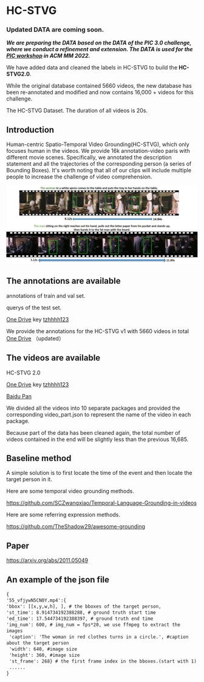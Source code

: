 # HC-STVG
### Updated DATA are coming soon.

***We are preparing the DATA based on the DATA of the PIC 3.0 challenge, where we conduct a refinement and extension. The DATA is used for the [PIC workshop](http://picdataset.com/challenge/task/hcvg/) in ACM MM 2022.***

We  have added data and cleaned the labels in HC-STVG to build the **HC-STVG2.0**.

While the original database contained 5660 videos, the new database has been re-annotated and modified and now contains 16,000 + videos for this challenge.

The HC-STVG Dataset. The duration of all videos is 20s.

## Introduction

Human-centric Spatio-Temporal Video Grounding(HC-STVG), which only focuses human in the videos. We provide 16k annotation-video paris with different movie scenes. Specifically, we annotated the description statement and all the trajectories of the corresponding person (a series of Bounding Boxes). It's worth noting that all of our clips will include multiple people to increase the challenge of video comprehension.

![](task_hcvg.jpg)

## The annotations are available


annotations of train and val set.


querys of the test set.

[One Drive](https://intxyz-my.sharepoint.com/:f:/g/personal/zongheng_picdataset_com/ErqA01jikPZKnudZe6-Za9MBe17XXAxJr9ODn65Z2qGKkw?e=7vKw1U) key <u> tzhhhh123</u>     

We provide the annotations for the HC-STVG v1 with 5660 videos in total [One Drive](https://intxyz-my.sharepoint.com/:f:/g/personal/zongheng_picdataset_com/EgIzBzuHYPtItBIqIq5hNrsBBE9cnhJDWjXuorxXMhMZGQ?e=qvsBjE)  （updated）
## The videos are available

HC-STVG 2.0

[One Drive](https://intxyz-my.sharepoint.com/:f:/g/personal/zongheng_picdataset_com/ErqA01jikPZKnudZe6-Za9MBe17XXAxJr9ODn65Z2qGKkw?e=7vKw1U) key <u> tzhhhh123</u> 

[Baidu Pan](https://pan.baidu.com/s/1_HWcHR3_XRiRhu1DmSD9-Q?pwd=hcvg) 

We divided all the videos into 10 separate packages and provided the corresponding video_part.json to represent the name of the video in each package.

Because part of the data has been cleaned again, the total number of videos contained in the end will be slightly less than the previous 16,685. 

## Baseline method

A simple solution is to first locate the time of the event and then locate the target person in it.

Here are some temporal video grounding methods.

https://github.com/SCZwangxiao/Temporal-Language-Grounding-in-videos

Here are some referring expression methods.

https://github.com/TheShadow29/awesome-grounding

## Paper

https://arxiv.org/abs/2011.05049

## An example of the json file
	{  
	'55_vfjywN5CN0Y.mp4':{  
	'bbox': [[x,y,w,h], ], # the bboxes of the target person,   
	'st_time': 8.914734192388288, # ground truth start time  
	'ed_time': 17.544734192388397, # ground truth end time  
	'img_num': 600, # img_num = fps*20, we use ffmpeg to extract the images  
	 'caption': 'The woman in red clothes turns in a circle.', #caption about the target person  
	 'width': 640, #image size  
	 'height': 360, #image size  
	 'st_frame': 268} # the first frame index in the bboxes.(start with 1)  
	 ......  
	}  
